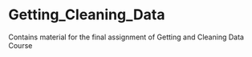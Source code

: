 # Getting_Cleaning_Data
Contains material for the final assignment of Getting and Cleaning Data Course
